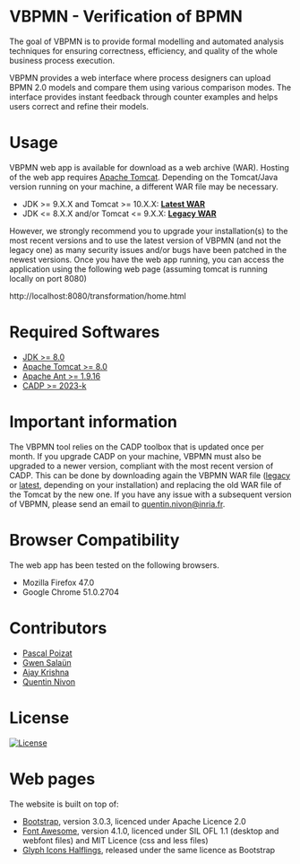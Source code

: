 VBPMN - Verification of BPMN
==============================
The goal of VBPMN is to provide formal modelling and automated
analysis techniques for ensuring correctness, efficiency,
and quality of the whole business process execution.

VBPMN provides a web interface where process designers can upload
BPMN 2.0 models and compare them using various comparison modes.
The interface provides instant feedback through counter examples and
helps users correct and refine their models.

Usage
===============================
VBPMN web app is available for download as a web archive (WAR).
Hosting of the web app requires [Apache Tomcat](https://tomcat.apache.org).
Depending on the Tomcat/Java version running on your machine, a different WAR
file may be necessary.

* JDK >= 9.X.X and Tomcat >= 10.X.X: [**Latest WAR**](https://quentinnivon.github.io/vbpmn/latest/transformation.war)
* JDK <= 8.X.X and/or Tomcat <= 9.X.X: [**Legacy WAR**](https://quentinnivon.github.io/vbpmn/legacy/transformation.war)

However, we strongly recommend you to upgrade your installation(s) to the most
recent versions and to use the latest version of VBPMN (and not the legacy one)
as many security issues and/or bugs have been patched in the newest versions.
Once you have the web app running, you can access the application
using the following web page (assuming tomcat is running locally on port 8080)

http://localhost:8080/transformation/home.html

Required Softwares
=======================================

* [JDK >= 8.0](https://www.oracle.com/fr/java/technologies/downloads/)
* [Apache Tomcat >= 8.0](https://tomcat.apache.org/download-11.cgi)
* [Apache Ant >= 1.9.16](https://ant.apache.org/)
* [CADP >= 2023-k](https://cadp.inria.fr/)

Important information
======================================
The VBPMN tool relies on the CADP toolbox that is updated once per month.
If you upgrade CADP on your machine, VBPMN must also be upgraded to a newer version, compliant with the most recent
version of CADP.
This can be done by downloading again the VBPMN WAR
file ([legacy](https://quentinnivon.github.io/vbpmn/legacy/transformation.war)
or [latest](https://quentinnivon.github.io/vbpmn/latest/transformation.war), depending on your installation)
and replacing the old WAR file of the Tomcat by the new one.
If you have any issue with a subsequent version of VBPMN, please send an email to quentin.nivon@inria.fr.

Browser Compatibility
====================================
The web app has been tested on the following browsers.

* Mozilla Firefox 47.0
* Google Chrome 51.0.2704

Contributors
=====================================

* [Pascal Poizat](http://pascalpoizat.github.io/)
* [Gwen Salaün](http://convecs.inria.fr/people/Gwen.Salaun/)
* [Ajay Krishna](https://about.me/ajaykrishna)
* [Quentin Nivon](https://quentinnivon.github.io/)

License
=============================
[![License](https://img.shields.io/badge/license-Apache--2.0-blue.svg)](LICENSE.md)

Web pages
============
The website is built on top of:

- [Bootstrap](http://getbootstrap.com/), version 3.0.3, licenced under Apache Licence 2.0
- [Font Awesome](http://fortawesome.github.io/Font-Awesome/), version 4.1.0, licenced under SIL OFL 1.1 (desktop and
  webfont files) and MIT Licence (css and less files)
- [Glyph Icons Halflings](http://glyphicons.com/), released under the same licence as Bootstrap


